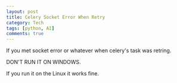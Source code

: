 ```yaml
---
layout: post
title: Celery Socket Error When Retry
category: Tech
tags: [python, AI]
comments: true
---
```


If you met socket error or whatever when celery's task was retring.

DON'T RUN IT ON WINDOWS.

If you run it on the Linux it works fine.